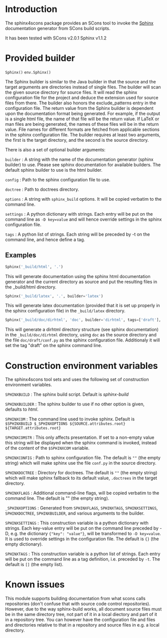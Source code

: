 # Introduction

The sphinx4scons package provides an SCons tool to invoke the [Sphinx](https://www.sphinx-doc.org) documentation generator from SCons build scripts. 

It has been tested with SCons v2.0.1 Sphinx v1.1.2 


# Provided builder
`Sphinx()`
`env.Sphinx()`

The Sphinx builder is similar to the Java builder in that the source and the target arguments are directories instead of single files. The builder will scan the given source directory for source files. It will read the sphinx configuration file for the project and deduce the extension used for source files from there. The builder also honors the exclude_patterns entry in the configuration file. The return value from the Sphinx builder is dependent upon the documentation format being generated. For example, if the output is a single html file, the name of that file will be the return value. If LaTeX or man files are being generated, the names of these files will be in the return value. File names for different formats are fetched from applicable sections in the sphinx configuration file. The builder requires at least two arguments, the first is the target directory, and the second is the source directory. 

There is also a set of optional builder arguments: 

`builder`
: A string with the name of the documentation generator (sphinx builder) to use. Please see sphinx documentation for available builders. The default sphinx builder to use is the html builder. 

`config`
: Path to the sphinx configuration file to use. 

`doctree`
: Path to doctrees directory. 

`options`
: A string with `sphinx_build` options. It will be copied verbatim to the command line. 

`settings`
: A python dictionary with strings. Each entry will be put on the command line as `-D key=value` and will hence override settings in the sphinx configuration file. 

`tags`
: A python list of strings. Each string will be preceded by -t on the command line, and hence define a tag. 

## Examples


```python
Sphinx('_build/html', '.')
```

This will generate documentation using the sphinx html documentation generator and the current directory as source and put the resulting files in the _build/html directory.  

```python
Sphinx('_build/latex', '.', builder='latex')
```

This will generate latex documentation (provided that it is set up properly in the sphinx configuration file) in the `_build/latex` directory. 

```python
Sphinx('_build/doc/dirhtml', 'doc', builder='dirhtml', tags=['draft'], config='doc/draft')
```

This will generate a dirhtml directory structure (see sphinx documentation) in the `_build/doc/dirhtml` directory, using `doc` as the source directory and the file `doc/draft/conf.py` as the sphinx configuration file. Additionaly it will set the tag "draft" on the sphinx command line. 


# Construction environment variables

The sphinx4scons tool sets and uses the following set of construction environment variables. 

`SPHINXBUILD`
: The sphinx build script. Default is *sphinx-build* 

`SPHINXBUILDER`
: The sphinx builder to use if no other option is given, defaults to *html*. 

`SPHINXCOM`
: The command line used to invoke sphinx. Default is `$SPHINXBUILD $_SPHINXOPTIONS ${SOURCE.attributes.root} ${TARGET.attributes.root}` 

`SPHINXCOMSTR`
: This only affects presentation. If set to a non-empty value this string will be displayed when the sphinx command is invoked, instead of the content of the `$SPHINXCOM` variable. 

`SPHINXCONFIG`
: Path to sphinx configuration file. The default is `""` (the empty string) which will make sphinx use the file `conf.py` in the source directory. 

`SPHINXDOCTREE`
: Directory for doctrees. The default is `""` (the empty string) which will make sphinx fallback to its default value, `.doctrees` in the target directory. 

`SPHINXFLAGS`
: Additional command-line flags, will be copied verbatim to the command line. The default is "" (the empty string). 

`_SPHINXOPTIONS`
: Generated from `SPHINXFLAGS`, `SPHINXTAGS`, `SPHINXSETTINGS`, `SPHINXDOCTREE`, `SPHINXBUILDER`, and various arguments to the builder. 

`SPHINXSETTINGS`
: This construction variable is a python dictionary with strings. Each key-value entry will be put on the command line preceded by -D, e.g. the dictionary `{"key": "value"}`, will be transformed to `-D key=value`. It is used to override settings in the configuration file. The default is `{}` (the empty dictionary). 

`SPHINXTAGS`
: This construction variable is a python list of strings. Each entry will be put on the command line as a tag definition, i.e. preceded by `-t`. The default is `[]` (the empty list). 



# Known issues

This module supports building documentation from what scons calls repositories (don't confuse that with source code control repositories). However, due to the way sphinx-build works, all document source files must be in the same directory tree, not part of it in a local diectory and part of it in a repository tree. You can however have the configuration file and files and directories relative to that in a repository and source files in e.g. a local directory. 
